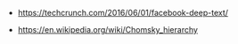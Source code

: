 - https://techcrunch.com/2016/06/01/facebook-deep-text/

- https://en.wikipedia.org/wiki/Chomsky_hierarchy
